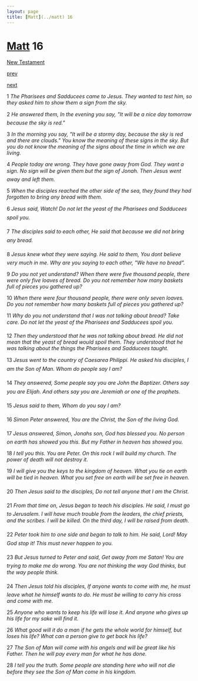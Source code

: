 ```yaml
---
layout: page
title: [Matt](../matt) 16
---
```


# [Matt](../matt) 16

[New Testament](/new-testament)


[prev](matt-15.html)


[next](matt-17.html)

1 _The Pharisees and Sadducees came to Jesus. They wanted to test him, so they asked him to show them a sign from the sky._

2 _He answered them, In the evening you say, "It will be a nice day tomorrow because the sky is red."_

3 _In the morning you say, "It will be a stormy day, because the sky is red and there are clouds." You know the meaning of these signs in the sky. But you do not know the meaning of the signs about the time in which we are living._

4 _People today are wrong. They have gone away from God. They want a sign. No sign will be given them but the sign of Jonah. Then Jesus went away and left them._

5 _When the disciples reached the other side of the sea, they found they had forgotten to bring any bread with them._

6 _Jesus said, Watch! Do not let the yeast of the Pharisees and Sadducees spoil you._

7 _The disciples said to each other, He said that because we did not bring any bread._

8 _Jesus knew what they were saying. He said to them, You dont believe very much in me.  Why are you saying to each other, "We have no bread"._

9 _Do you not yet understand? When there were five thousand people, there were only five loaves of bread. Do you not remember how many baskets full of pieces you gathered up?_

10 _When there were four thousand people, there were only seven loaves. Do you not remember how many baskets full of pieces you gathered up?_

11 _Why do you not understand that I was not talking about bread? Take care. Do not let the yeast of the Pharisees and Sadducees spoil you._

12 _Then they understood that he was not talking about bread. He did not mean that the yeast of bread would spoil them. They understood that he was talking about the things the Pharisees and Sadducees taught._

13 _Jesus went to the country of Caesarea Philippi. He asked his disciples, I am the Son of Man. Whom do people say I am?_

14 _They answered, Some people say you are John the Baptizer. Others say you are Elijah.  And others say you are Jeremiah or one of the prophets._

15 _Jesus said to them, Whom do you say I am?_

16 _Simon Peter answered, You are the Christ, the Son of the living God._

17 _Jesus answered, Simon, Jonahs son, God has blessed you. No person on earth has showed you this. But my Father in heaven has showed you._

18 _I tell you this. You are Peter. On this rock I will build my church. The power of death will not destroy it._

19 _I will give you the keys to the kingdom of heaven. What you tie on earth will be tied in heaven. What you set free on earth will be set free in heaven._

20 _Then Jesus said to the disciples, Do not tell anyone that I am the Christ._

21 _From that time on, Jesus began to teach his disciples. He said, I must go to Jerusalem. I will have much trouble from the leaders, the chief priests, and the scribes. I will be killed.  On the third day, I will be raised from death._

22 _Peter took him to one side and began to talk to him. He said, Lord! May God stop it!  This must never happen to you._

23 _But Jesus turned to Peter and said, Get away from me Satan! You are trying to make me do wrong. You are not thinking the way God thinks, but the way people think._

24 _Then Jesus told his disciples, If anyone wants to come with me, he must leave what he himself wants to do. He must be willing to carry his cross and come with me._

25 _Anyone who wants to keep his life will lose it. And anyone who gives up his life for my sake will find it._

26 _What good will it do a man if he gets the whole world for himself, but loses his life? What can a person give to get back his life?_

27 _The Son of Man will come with his angels and will be great like his Father. Then he will pay every man for what he has done._

28 _I tell you the truth. Some people are standing here who will not die before they see the Son of Man come in his kingdom._

